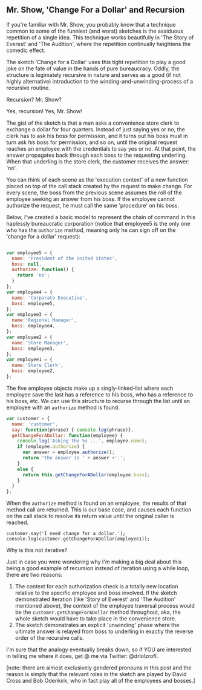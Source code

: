 ## Mr. Show, 'Change For a Dollar' and Recursion

If you're familiar with Mr. Show, you probably know that a technique common to some of the funniest (and worst) sketches is the assiduous repetition of a single idea. This technique works beautifully in 'The Story of Everest' and 'The Audition', where the repetition continually heightens the comedic effect.

The sketch 'Change for a Dollar' uses this tight repetition to play a good joke on the fate of value in the hands of pure bureaucracy. Oddly, the structure is legimately recursive in nature and serves as a good (if not highly alternative) introduction to the winding-and-unwinding-process of a recursive routine.

Recursion? Mr. Show?

Yes, recursion! Yes, Mr. Show!

The gist of the sketch is that a man asks a convenience store clerk to exchange a dollar for four quarters. Instead of just saying yes or no, the clerk has to ask his boss for permission, and it turns out his boss must in turn ask *his* boss for permission, and so on, until the original request reaches an employee with the credentials to say yes or no. At that point, the answer propagates back through each boss to the requesting underling. When that underling is the store clerk, the customer receives the answer: 'no'.
 
You can think of each scene as the 'execution context' of a new function placed on top of the call stack created by the request to make change. For every scene, the boss from the previous scene assumes the roll of the employee seeking an answer from his boss. If the employee cannot authorize the request, he must call the same 'procedure' on his boss.      

Below, I've created a basic model to represent the chain of command in this haplessly bureaucratic corporation (notice that employee5 is the only one who has the `authorize` method, meaning only he can sign off on the 'change for a dollar' request): 

````javascript

var employee5 = {
  name: 'President of the United States',
  boss: null,
  authorize: function() {
    return 'no';
  }
};
var employee4 = {
  name: 'Corporate Executive',
  boss: employee5,
};
var employee3 = {
  name:'Regional Manager',
  boss: employee4,
};
var employee2 = {
  name:'Store Manager',
  boss: employee3,
};
var employee1 = {
  name:'Store Clerk',
  boss: employee2,
};

````

The five employee objects make up a singly-linked-list where each employee save the last has a reference to his boss, who has a reference to his boss, etc. We can use this structure to recurse through the list until an employee with an `authorize` method is found.

````javascript
var customer = {
  name: 'customer',
  say: function(phrase) { console.log(phrase)},
  getChangeForADollar: function(employee) {
    console.log('Asking the %s ...', employee.name);
    if (employee.authorize) {
      var answer = employee.authorize();
      return 'the answer is ' + answer +'.'; 
    }
    else {
      return this.getChangeForADollar(employee.boss);
    }
  }
};
````

When the `authorize` method is found on an employee, the results of that method call are returned. This is our base case, and causes each function on the call stack to resolve its return value until the original caller is reached. 

````
customer.say('I need change for a dollar.');
console.log(customer.getChangeForADollar(employee1));
````

Why is this not iterative?

Just in case you were wondering why I'm making a big deal about this being a good example of recursion instead of iteration using a while loop, there are two reasons:

  1. The context for each authorization check is a totally new location relative to the specific employee and boss involved. If the sketch demonstrated iteration (like 'Story of Everest' and 'The Audition' mentioned above), the context of the employee traversal process would be the `customer.getChangeForADollar` method throughout, aka, the whole sketch would have to take place in the convenience store. 
  2. The sketch demonstrates an explicit 'unwinding' phase where the ultimate answer is relayed from boss to underling in exactly the reverse order of the recursive calls. 


I'm sure that the analogy eventually breaks down, so if YOU are interested in telling me where it does, get @ me via Twitter: @drlolzrofl.

[note: there are almost exclusively gendered pronouns in this post and the reason is simply that the relevant roles in the sketch are played by David Cross and Bob Odenkirk, who in fact play all of the employees and bosses.]
